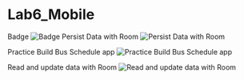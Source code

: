 # Lab6_Mobile
Badge
![Badge](https://github.com/buidangkhoa252001/Lab6_Mobile/assets/69308123/f7e4a862-b3f4-46a6-8402-8dd1d05653f1)
Persist Data with Room
![Persist Data with Room](https://github.com/buidangkhoa252001/Lab6_Mobile/assets/69308123/692f119c-5a28-449b-93b9-86541312eb16)

Practice Build Bus Schedule app
![Practice Build Bus Schedule app](https://github.com/buidangkhoa252001/Lab6_Mobile/assets/69308123/2a173b41-7803-439b-a987-0199fd37827c)

Read and update data with Room
![Read and update data with Room](https://github.com/buidangkhoa252001/Lab6_Mobile/assets/69308123/04e1a308-d709-4160-8092-c9e6e6f8c8a6)
